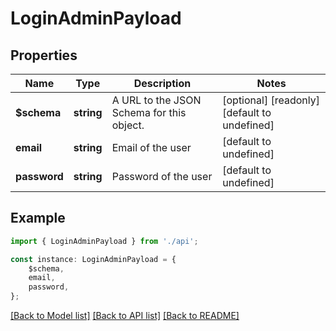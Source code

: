 # LoginAdminPayload


## Properties

Name | Type | Description | Notes
------------ | ------------- | ------------- | -------------
**$schema** | **string** | A URL to the JSON Schema for this object. | [optional] [readonly] [default to undefined]
**email** | **string** | Email of the user | [default to undefined]
**password** | **string** | Password of the user | [default to undefined]

## Example

```typescript
import { LoginAdminPayload } from './api';

const instance: LoginAdminPayload = {
    $schema,
    email,
    password,
};
```

[[Back to Model list]](../README.md#documentation-for-models) [[Back to API list]](../README.md#documentation-for-api-endpoints) [[Back to README]](../README.md)
